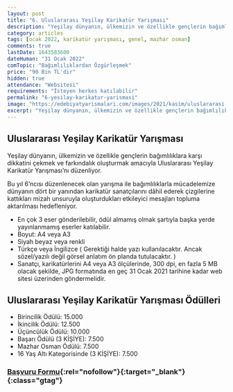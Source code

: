 ```yaml
---
layout: post
title: "6. Uluslararası Yeşilay Karikatür Yarışması"
description: "Yeşilay dünyanın, ülkemizin ve özellikle gençlerin bağımlılıklara karşı dikkatini çekmek ve farkındalık oluşturmak amacıyla Uluslararası Yeşilay Karikatür Yarışması’nı düzenliyor"
category: articles
tags: [ocak 2022, karikatür yarışması, genel, mazhar osman]
comments: true
lastDate: 1643583600
dateHuman: "31 Ocak 2022"
comTopic: "Bağımlılıklardan Özgürleşmek"
price: "90 Bin TL'dir"
hidden: true
attendance: "Websitesi"
requirements: "İsteyen herkes katılabilir"
permalink: "6-yesilay-karikatur-yarismasi"
image: "https://edebiyatyarismalari.com/images/2021/kasim/uluslararasi-yesilay-karikatur-yarismasi.jpg"
excerpt: "Yeşilay dünyanın, ülkemizin ve özellikle gençlerin bağımlılıklara karşı dikkatini çekmek ve farkındalık oluşturmak amacıyla Uluslararası Yeşilay Karikatür Yarışması’nı düzenliyor"
---
```


## Uluslararası Yeşilay Karikatür Yarışması
Yeşilay dünyanın, ülkemizin ve özellikle gençlerin bağımlılıklara karşı dikkatini çekmek ve farkındalık oluşturmak amacıyla Uluslararası Yeşilay Karikatür Yarışması’nı düzenliyor.  

Bu yıl 6’ncısı düzenlenecek olan yarışma ile bağımlılıklarla mücadelemize dünyanın dört bir yanından karikatür sanatçılarını dâhil ederek çizgilerine kattıkları mizah unsuruyla oluşturdukları etkileyici mesajları topluma aktarılması hedefleniyor.  

- En çok 3 eser gönderilebilir, ödül almamış olmak şartıyla başka yerde yayınlanmamış eserler katılabilir.
- Boyut: A4 veya A3
- Siyah beyaz veya renkli
- Türkçe veya İngilizce ( Gerektiği halde yazı kullanılacaktır. Ancak sözel/yazılı değil görsel anlatım ön planda tutulacaktır. )
- Sanatçı, karikatürlerini A4 veya A3 ölçülerinde, 300 dpi, en fazla 5 MB olacak şekilde, JPG formatında en geç 31 Ocak 2021 tarihine kadar web sitesi üzerinden göndermelidir.

## Uluslararası Yeşilay Karikatür Yarışması Ödülleri
- Birincilik Ödülü: 15.000
- İkincilik Ödülü: 12.500
- Üçüncülük Ödülü: 10.000
- Başarı Ödülü (3 KİŞİYE): 7.500
- Mazhar Osman Ödülü: 7.500
- 16 Yaş Altı Kategorisinde (3 KİŞİYE): 7.500

### [Başvuru Formu](https://cartooncontest.yesilay.org.tr/tr/admin/login){:rel="nofollow"}{:target="_blank"}{:class="gtag"}
